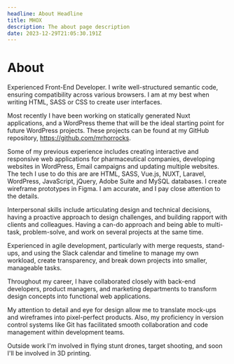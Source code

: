 ```yaml
---
headline: About Headline
title: MHOX
description: The about page description
date: 2023-12-29T21:05:30.191Z
---
```

# About

Experienced Front-End Developer. I write well-structured semantic code, ensuring compatibility across various browsers. I am at my best when writing HTML, SASS or CSS to create user interfaces.

Most recently I have been working on statically generated Nuxt applications, and a WordPress theme that will be the ideal starting point for future WordPress projects. These projects can be found at my GitHub repository,  https://github.com/mrhorrocks.

Some of my previous experience includes creating interactive and responsive web applications for pharmaceutical companies, developing websites in WordPress, Email campaigns and updating multiple websites. The tech I use to do this are are HTML, SASS, Vue.js, NUXT, Laravel, WordPress, JavaScript, jQuery, Adobe Suite and MySQL databases. I create wireframe prototypes in Figma. I am accurate, and I pay close attention to the details.

Interpersonal skills include articulating design and technical decisions, having a proactive approach to design challenges, and building rapport with clients and colleagues. Having a can-do approach and being able to multi-task, problem-solve, and work on several projects at the same time.

Experienced in agile development, particularly with merge requests, stand-ups, and using the Slack calendar and timeline to manage my own workload, create transparency, and break down projects into smaller, manageable tasks.

Throughout my career, I have collaborated closely with back-end developers, product managers, and marketing departments to transform design concepts into functional web applications. 

My attention to detail and eye for design allow me to translate mock-ups and wireframes into pixel-perfect products. Also, my proficiency in version control systems like Git has facilitated smooth collaboration and code management within development teams.

Outside work I'm involved in flying stunt drones, target shooting, and soon I'll be involved in 3D printing.
